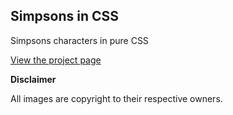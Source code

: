 ## Simpsons in CSS

Simpsons characters in pure CSS

[View the project page](https://github.com/Udaykumar0105/simpsons-in-css "Simpsons in CSS")

**Disclaimer**

All images are copyright to their respective owners. 
